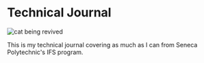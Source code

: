 # Technical Journal
![cat being revived](https://i.imgur.com/ez6FASu.gif)

This is my technical journal covering as much as I can from Seneca Polytechnic's IFS program.